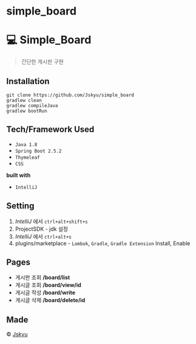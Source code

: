 # simple_board

# :computer: Simple_Board
> 간단한 게시판 구현

## Installation

```
git clone https://github.com/Jskyu/simple_board
gradlew clean
gradlew compileJava
gradlew bootRun
```

## Tech/Framework Used

- `Java 1.8`
- `Spring Boot 2.5.2`
- `Thymeleaf`
- `CSS`

__built with__
- `IntelliJ`


## Setting

1. *IntelliJ* 에서 `ctrl+alt+shift+s`
2. ProjectSDK - jdk 설정
3. *IntelliJ* 에서 `ctrl+alt+s`
4. plugins/marketplace - `Lombok`, `Gradle`, `Gradle Extension` Install, Enable


## Pages
- 게시판 조회  __/board/list__
- 게시글 조회  __/board/view/id__
- 게시글 작성  __/board/write__
- 게시글 삭제  __/board/delete/id__ 

## Made
© [Jskyu](https://github.com/Jskyu)
